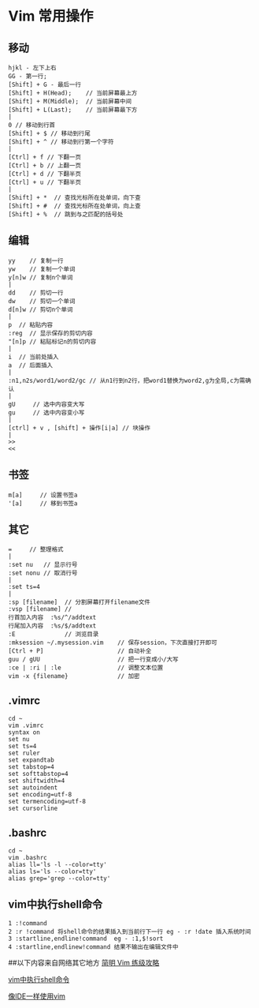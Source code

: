 
Vim 常用操作
============================

## 移动
    hjkl - 左下上右
    GG - 第一行; 
    [Shift] + G - 最后一行
    [Shift] + H(Head);    // 当前屏幕最上方
    [Shift] + M(Middle);  // 当前屏幕中间
    [Shift] + L(Last);    // 当前屏幕最下方
    |
    0 // 移动到行首
    [Shift] + $ // 移动到行尾
    [Shift] + ^ // 移动到行第一个字符
    |
    [Ctrl] + f // 下翻一页
    [Ctrl] + b // 上翻一页
    [Ctrl] + d // 下翻半页
    [Ctrl] + u // 下翻半页
    |
    [Shift] + *  // 查找光标所在处单词，向下查
    [Shift] + #  // 查找光标所在处单词，向上查
    [Shift] + %  // 跳到与之匹配的括号处


## 编辑
    yy    // 复制一行
    yw    // 复制一个单词
    y[n]w // 复制n个单词
    |
    dd    // 剪切一行
    dw    // 剪切一个单词
    d[n]w // 剪切n个单词
    |
    p  // 粘贴内容
    :reg  // 显示保存的剪切内容
    "[n]p // 粘贴标记n的剪切内容
    |
    i  // 当前处插入
    a  // 后面插入
    |
    :n1,n2s/word1/word2/gc // 从n1行到n2行，把word1替换为word2,g为全局,c为需确认
    |
    gU     // 选中内容变大写
    gu     // 选中内容变小写
    |
    [ctrl] + v , [shift] + 操作[i|a] // 块操作
    |
    >>
    <<

## 书签
    m[a]     // 设置书签a
    '[a]     // 移到书签a

## 其它

    =     // 整理格式 
    |
    :set nu   // 显示行号
    :set nonu // 取消行号
    |
    :set ts=4 
    |
    :sp [filename]  // 分割屏幕打开filename文件
    :vsp [filename] //
    行首加入内容  :%s/^/addtext
    行尾加入内容  :%s/$/addtext
    :E              // 浏览目录
    :mksession ~/.mysession.vim    // 保存session，下次直接打开即可
    [Ctrl + P]                     // 自动补全
    guu / gUU                      // 把一行变成小/大写
    :ce | :ri | :le                // 调整文本位置
    vim -x {filename}              // 加密

## .vimrc
    cd ~
    vim .vimrc
    syntax on
    set nu
    set ts=4
    set ruler
    set expandtab
    set tabstop=4
    set softtabstop=4
    set shiftwidth=4
    set autoindent
    set encoding=utf-8
    set termencoding=utf-8
    set cursorline

## .bashrc
    cd ~
    vim .bashrc
    alias ll='ls -l --color=tty'
    alias ls='ls --color=tty'
    alias grep='grep --color=tty'
     
## vim中执行shell命令
    1 :!command
    2 :r !command 将shell命令的结果插入到当前行下一行 eg - :r !date 插入系统时间
    3 :startline,endline!command  eg - :1,$!sort
    4 :startline,endlinew!command 结果不输出在编辑文件中

##以下内容来自网络其它地方
[简明 Vim 练级攻略](http://coolshell.cn/articles/5426.html?jtss=tsina)

[vim中执行shell命令](http://blog.csdn.net/topgun_chenlingyun/article/details/8013115 "vim中执行shell命令")

[像IDE一样使用vim](https://github.com/yangyangwithgnu/use_vim_as_ide)

